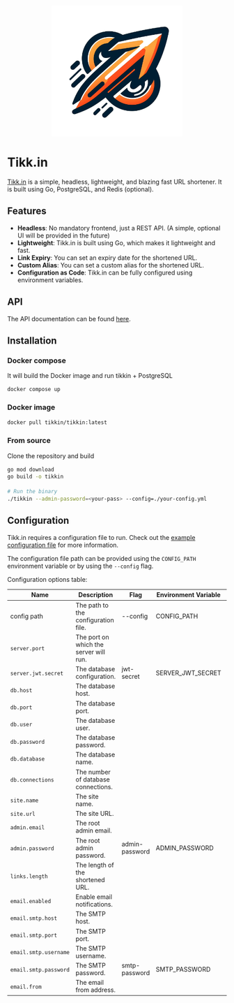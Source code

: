 <p align="center">
  <img width="300" height="300" src="assets/logo.png">
</p>

# Tikk.in

[Tikk.in](tikkin_api_docs) is a simple, headless, lightweight, and blazing fast URL shortener.
It is built using Go, PostgreSQL, and Redis (optional).

## Features

- **Headless**: No mandatory frontend, just a REST API. (A simple, optional UI will be provided in the future)
- **Lightweight**: Tikk.in is built using Go, which makes it lightweight and fast.
- **Link Expiry**: You can set an expiry date for the shortened URL.
- **Custom Alias**: You can set a custom alias for the shortened URL.
- **Configuration as Code**: Tikk.in can be fully configured using environment variables.

## API
The API documentation can be found [here](tikkin_api_docs).

## Installation

### Docker compose

It will build the Docker image and run tikkin + PostgreSQL
```bash
docker compose up
```

### Docker image

```bash
docker pull tikkin/tikkin:latest
```

### From source

Clone the repository and build
```bash
go mod download
go build -o tikkin

# Run the binary
./tikkin --admin-password=<your-pass> --config=./your-config.yml
```

## Configuration

Tikk.in requires a configuration file to run. Check out the [example configuration file](example.config.yml) for more
information.

The configuration file path can be provided using the `CONFIG_PATH` environment variable or by using the `--config`
flag.

Configuration options table:

| Name                  | Description                            | Flag           | Environment Variable | Default Value         | Required |
|-----------------------|----------------------------------------|----------------|----------------------|-----------------------|----------|
| config path           | The path to the configuration file.    | --config       | CONFIG_PATH          | `./config.yml`        | true     |
| `server.port`         | The port on which the server will run. |                |                      | `3000`                | true     |
| `server.jwt.secret`   | The database configuration.            | jwt-secret     | SERVER_JWT_SECRET    | `changemeplease`      | true     |
| `db.host`             | The database host.                     |                |                      | `localhost`           | true     |
| `db.port`             | The database port.                     |                |                      | `5432`                | true     |
| `db.user`             | The database user.                     |                |                      | `tikkin`              | true     |
| `db.password`         | The database password.                 |                |                      | `tikkin`              | true     |
| `db.database`         | The database name.                     |                |                      | `tikkin`              | true     |
| `db.connections`      | The number of database connections.    |                |                      | `10`                  | true     |
| `site.name`           | The site name.                         |                |                      | `Tikk.in`             | false    |
| `site.url`            | The site URL.                          |                |                      | `https://example.com` | false    |
| `admin.email`         | The root admin email.                  |                |                      |                       | false    |
| `admin.password`      | The root admin password.               | admin-password | ADMIN_PASSWORD       |                       | false    |
| `links.length`        | The length of the shortened URL.       |                |                      | `6`                   | true     |
| `email.enabled`       | Enable email notifications.            |                |                      | `true`                | false    |
| `email.smtp.host`     | The SMTP host.                         |                |                      |                       | false    |
| `email.smtp.port`     | The SMTP port.                         |                |                      | `587`                 | false    |
| `email.smtp.username` | The SMTP username.                     |                |                      |                       | false    |
| `email.smtp.password` | The SMTP password.                     | smtp-password  | SMTP_PASSWORD        |                       | false    |
| `email.from`          | The email from address.                |                |                      | `noreply@example.com` | false    |



[tikkin_address]: [https://tikk.in/api-docs]
